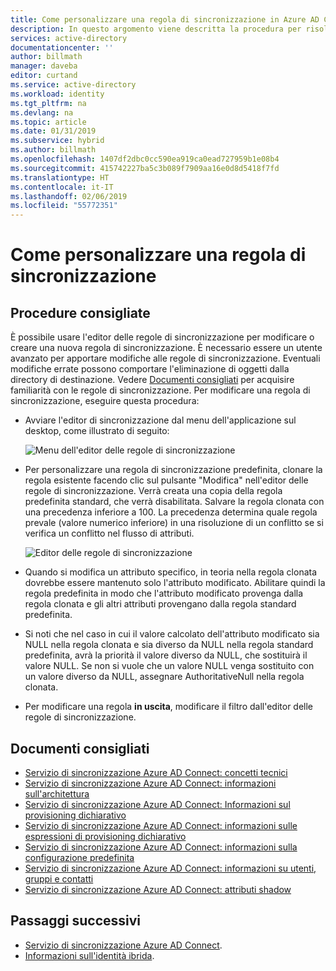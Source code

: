 ```yaml
---
title: Come personalizzare una regola di sincronizzazione in Azure AD Connect | Microsoft Docs
description: In questo argomento viene descritta la procedura per risolvere i problemi di installazione di Azure AD Connect.
services: active-directory
documentationcenter: ''
author: billmath
manager: daveba
editor: curtand
ms.service: active-directory
ms.workload: identity
ms.tgt_pltfrm: na
ms.devlang: na
ms.topic: article
ms.date: 01/31/2019
ms.subservice: hybrid
ms.author: billmath
ms.openlocfilehash: 1407df2dbc0cc590ea919ca0ead727959b1e08b4
ms.sourcegitcommit: 415742227ba5c3b089f7909aa16e0d8d5418f7fd
ms.translationtype: HT
ms.contentlocale: it-IT
ms.lasthandoff: 02/06/2019
ms.locfileid: "55772351"
---
```

# <a name="how-to-customize-a-synchronization-rule"></a>Come personalizzare una regola di sincronizzazione

## <a name="recommended-steps"></a>**Procedure consigliate**

È possibile usare l'editor delle regole di sincronizzazione per modificare o creare una nuova regola di sincronizzazione. È necessario essere un utente avanzato per apportare modifiche alle regole di sincronizzazione. Eventuali modifiche errate possono comportare l'eliminazione di oggetti dalla directory di destinazione. Vedere [Documenti consigliati](#recommended-documents) per acquisire familiarità con le regole di sincronizzazione. Per modificare una regola di sincronizzazione, eseguire questa procedura:

* Avviare l'editor di sincronizzazione dal menu dell'applicazione sul desktop, come illustrato di seguito:

    ![Menu dell'editor delle regole di sincronizzazione](media/how-to-connect-create-custom-sync-rule/how-to-connect-create-custom-sync-rule/syncruleeditormenu.png)

* Per personalizzare una regola di sincronizzazione predefinita, clonare la regola esistente facendo clic sul pulsante "Modifica" nell'editor delle regole di sincronizzazione. Verrà creata una copia della regola predefinita standard, che verrà disabilitata. Salvare la regola clonata con una precedenza inferiore a 100.  La precedenza determina quale regola prevale (valore numerico inferiore) in una risoluzione di un conflitto se si verifica un conflitto nel flusso di attributi.

    ![Editor delle regole di sincronizzazione](media/how-to-connect-create-custom-sync-rule/how-to-connect-create-custom-sync-rule/clonerule.png)

* Quando si modifica un attributo specifico, in teoria nella regola clonata dovrebbe essere mantenuto solo l'attributo modificato.  Abilitare quindi la regola predefinita in modo che l'attributo modificato provenga dalla regola clonata e gli altri attributi provengano dalla regola standard predefinita. 

* Si noti che nel caso in cui il valore calcolato dell'attributo modificato sia NULL nella regola clonata e sia diverso da NULL nella regola standard predefinita, avrà la priorità il valore diverso da NULL, che sostituirà il valore NULL. Se non si vuole che un valore NULL venga sostituito con un valore diverso da NULL, assegnare AuthoritativeNull nella regola clonata.

* Per modificare una regola **in uscita**, modificare il filtro dall'editor delle regole di sincronizzazione.

## <a name="recommended-documents"></a>**Documenti consigliati**
* [Servizio di sincronizzazione Azure AD Connect: concetti tecnici](https://docs.microsoft.com/azure/active-directory/hybrid/how-to-connect-sync-technical-concepts)
* [Servizio di sincronizzazione Azure AD Connect: informazioni sull'architettura](https://docs.microsoft.com/azure/active-directory/hybrid/concept-azure-ad-connect-sync-architecture)
* [Servizio di sincronizzazione Azure AD Connect: Informazioni sul provisioning dichiarativo](https://docs.microsoft.com/azure/active-directory/hybrid/concept-azure-ad-connect-sync-declarative-provisioning)
* [Servizio di sincronizzazione Azure AD Connect: informazioni sulle espressioni di provisioning dichiarativo](https://docs.microsoft.com/azure/active-directory/hybrid/concept-azure-ad-connect-sync-declarative-provisioning-expressions)
* [Servizio di sincronizzazione Azure AD Connect: informazioni sulla configurazione predefinita](https://docs.microsoft.com/azure/active-directory/hybrid/concept-azure-ad-connect-sync-default-configuration)
* [Servizio di sincronizzazione Azure AD Connect: informazioni su utenti, gruppi e contatti](https://docs.microsoft.com/azure/active-directory/hybrid/concept-azure-ad-connect-sync-user-and-contacts)
* [Servizio di sincronizzazione Azure AD Connect: attributi shadow](https://docs.microsoft.com/azure/active-directory/hybrid/how-to-connect-syncservice-shadow-attributes)

## <a name="next-steps"></a>Passaggi successivi
- [Servizio di sincronizzazione Azure AD Connect](how-to-connect-sync-whatis.md).
- [Informazioni sull'identità ibrida](whatis-hybrid-identity.md).